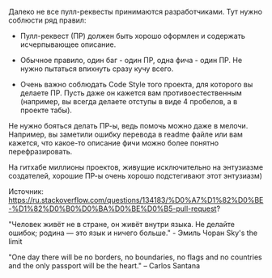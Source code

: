 Далеко не все пулл-реквесты принимаются разработчиками. Тут нужно соблюсти ряд правил:

+ Пулл-реквест (ПР) должен быть хорошо оформлен и содержать исчерпывающее описание.

+ Обычное правило, один баг - один ПР, одна фича - один ПР. Не нужно пытаться впихнуть сразу кучу всего.

+ Очень важно соблюдать Code Style того проекта, для которого вы делаете ПР. Пусть даже он кажется вам противоестественным (например, вы всегда делаете отступы в виде 4 пробелов, а в проекте табы).

Не нужно бояться делать ПР-ы, ведь помочь можно даже в мелочи. Например, вы заметили ошибку перевода в readme файле или вам кажется, что какое-то описание фичи можно более понятно перефразировать.

На гитхабе миллионы проектов, живущие исключительно на энтузиазме создателей, хорошие ПР-ы очень хорошо подстегивают этот энтузиазм)

Источник: https://ru.stackoverflow.com/questions/134183/%D0%A7%D1%82%D0%BE-%D1%82%D0%B0%D0%BA%D0%BE%D0%B5-pull-request?

"Человек живёт не в стране, он живёт внутри языка. Не делайте ошибок; родина — это язык и ничего больше." - Эмиль Чоран
Sky's the limit

"One day there will be no borders, no boundaries, no flags and no countries and the only passport will be the heart."
– Carlos Santana